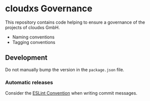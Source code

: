 # cloudxs Governance

This repository contains code helping to ensure a governance of the projects of cloudxs GmbH.

- Naming conventions
- Tagging conventions

## Development

Do not manually bump the version in the `package.json` file.

### Automatic releases

Consider the [ESLint Convention](https://github.com/conventional-changelog/conventional-changelog/tree/master/packages/conventional-changelog-eslint#eslint-convention) when writing commit messages.
